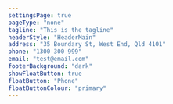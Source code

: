 ```yaml
---
settingsPage: true
pageType: "none"
tagline: "This is the tagline"
headerStyle: "HeaderMain"
address: "35 Boundary St, West End, Qld 4101"
phone: "1300 300 999"
email: "test@email.com"
footerBackground: "dark"
showFloatButton: true
floatButton: "Phone"
floatButtonColour: "primary"
---
```


